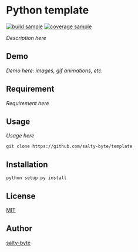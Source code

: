 # Python template

[![build sample](https://img.shields.io/badge/build-passing-brightgreen)](https://shields.io/category/build)
[![coverage sample](https://img.shields.io/badge/coverage-100%25-brightgreen)](https://shields.io/category/coverage)

_Description here_

## Demo

_Demo here: images, gif animations, etc._

## Requirement

_Requirement here_

## Usage

_Usage here_

```shell
git clone https://github.com/salty-byte/template
```

## Installation

```shell
python setup.py install
```

## License

[MIT](/LICENSE)

## Author

[salty-byte](https://github.com/salty-byte)
